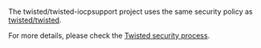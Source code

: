 
The twisted/twisted-iocpsupport project uses the same security policy as [twisted/twisted](https://github.com/twisted/twisted).

For more details, please check the [Twisted security process](https://github.com/twisted/twisted?tab=security-ov-file#readme).
